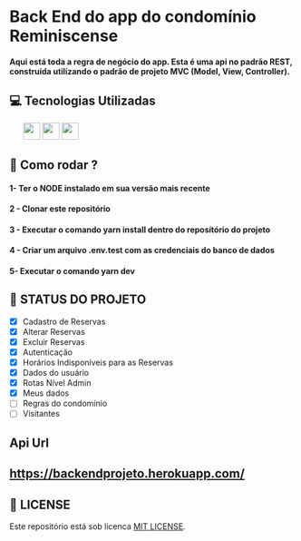 # Back End do app do condomínio Reminiscense
#### Aqui está toda a regra de negócio do app. Esta é uma api no padrão REST, construída utilizando o padrão de projeto MVC (Model, View, Controller).

##  💻 Tecnologias Utilizadas

<ul>
    <img src="https://appmasters.io/static/typescript-logo-26cc95f255ccb936d154b43614f61602.png" height="30">
    <img src="https://cdn.worldvectorlogo.com/logos/knex-1.svg" height="30">
    <img src="https://upload.wikimedia.org/wikipedia/commons/thumb/2/29/Postgresql_elephant.svg/1200px-Postgresql_elephant.svg.png" height="30">
</ul>

## 🚀 Como rodar ?
#### 1- Ter o NODE instalado em sua versão mais recente
#### 2 - Clonar este repositório
#### 3 - Executar o comando yarn install dentro do reposítório do projeto
#### 4 - Criar um arquivo .env.test com as credenciais do banco de dados
#### 5-  Executar o comando yarn dev

## 🚧 STATUS DO PROJETO

- [x] Cadastro de Reservas
- [x] Alterar Reservas
- [x] Excluir Reservas
- [x] Autenticação
- [x] Horários Indisponíveis para as Reservas
- [x] Dados do usuário
- [x] Rotas Nível Admin
- [x] Meus dados
- [ ] Regras do condomínio
- [ ] Visitantes

## Api Url 

## https://backendprojeto.herokuapp.com/

## 📝 LICENSE
Este repositório está sob licenca [MIT LICENSE](LICENSE).<br><br>

